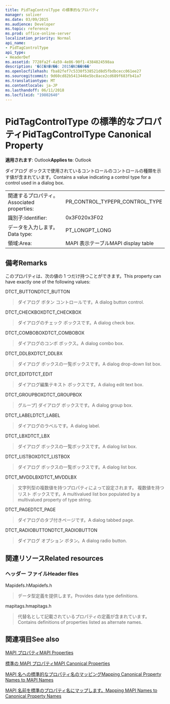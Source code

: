 ```yaml
---
title: PidTagControlType の標準的なプロパティ
manager: soliver
ms.date: 03/09/2015
ms.audience: Developer
ms.topic: reference
ms.prod: office-online-server
localization_priority: Normal
api_name:
- PidTagControlType
api_type:
- HeaderDef
ms.assetid: 7728fa2f-4a59-4e86-90f1-4384824598aa
description: '�ŏI�X�V��: 2015�N3��9��'
ms.openlocfilehash: fba82fef7c5330f538521d8d5fbdbcecc061ee27
ms.sourcegitcommit: 9d60cd82b5413446e5bc8ace2cd689f683fb41a7
ms.translationtype: MT
ms.contentlocale: ja-JP
ms.lasthandoff: 06/11/2018
ms.locfileid: "19802640"
---
```

# <a name="pidtagcontroltype-canonical-property"></a><span data-ttu-id="f4162-103">PidTagControlType の標準的なプロパティ</span><span class="sxs-lookup"><span data-stu-id="f4162-103">PidTagControlType Canonical Property</span></span>

  
  
<span data-ttu-id="f4162-104">**適用されます**: Outlook</span><span class="sxs-lookup"><span data-stu-id="f4162-104">**Applies to**: Outlook</span></span> 
  
<span data-ttu-id="f4162-105">ダイアログ ボックスで使用されているコントロールのコントロールの種類を示す値が含まれています。</span><span class="sxs-lookup"><span data-stu-id="f4162-105">Contains a value indicating a control type for a control used in a dialog box.</span></span> 
  
|||
|:-----|:-----|
|<span data-ttu-id="f4162-106">関連するプロパティ。</span><span class="sxs-lookup"><span data-stu-id="f4162-106">Associated properties:</span></span>  <br/> |<span data-ttu-id="f4162-107">PR_CONTROL_TYPE</span><span class="sxs-lookup"><span data-stu-id="f4162-107">PR_CONTROL_TYPE</span></span>  <br/> |
|<span data-ttu-id="f4162-108">識別子:</span><span class="sxs-lookup"><span data-stu-id="f4162-108">Identifier:</span></span>  <br/> |<span data-ttu-id="f4162-109">0x3F02</span><span class="sxs-lookup"><span data-stu-id="f4162-109">0x3F02</span></span>  <br/> |
|<span data-ttu-id="f4162-110">データを入力します。</span><span class="sxs-lookup"><span data-stu-id="f4162-110">Data type:</span></span>  <br/> |<span data-ttu-id="f4162-111">PT_LONG</span><span class="sxs-lookup"><span data-stu-id="f4162-111">PT_LONG</span></span>  <br/> |
|<span data-ttu-id="f4162-112">領域:</span><span class="sxs-lookup"><span data-stu-id="f4162-112">Area:</span></span>  <br/> |<span data-ttu-id="f4162-113">MAPI 表示テーブル</span><span class="sxs-lookup"><span data-stu-id="f4162-113">MAPI display table</span></span>  <br/> |
   
## <a name="remarks"></a><span data-ttu-id="f4162-114">備考</span><span class="sxs-lookup"><span data-stu-id="f4162-114">Remarks</span></span>

<span data-ttu-id="f4162-115">このプロパティは、次の値の 1 つだけ持つことができます。</span><span class="sxs-lookup"><span data-stu-id="f4162-115">This property can have exactly one of the following values:</span></span>
  
<span data-ttu-id="f4162-116">DTCT_BUTTON</span><span class="sxs-lookup"><span data-stu-id="f4162-116">DTCT_BUTTON</span></span> 
  
> <span data-ttu-id="f4162-117">ダイアログ ボタン コントロールです。</span><span class="sxs-lookup"><span data-stu-id="f4162-117">A dialog button control.</span></span>
    
<span data-ttu-id="f4162-118">DTCT_CHECKBOX</span><span class="sxs-lookup"><span data-stu-id="f4162-118">DTCT_CHECKBOX</span></span> 
  
> <span data-ttu-id="f4162-119">ダイアログのチェック ボックスです。</span><span class="sxs-lookup"><span data-stu-id="f4162-119">A dialog check box.</span></span>
    
<span data-ttu-id="f4162-120">DTCT_COMBOBOX</span><span class="sxs-lookup"><span data-stu-id="f4162-120">DTCT_COMBOBOX</span></span> 
  
> <span data-ttu-id="f4162-121">ダイアログのコンボ ボックス。</span><span class="sxs-lookup"><span data-stu-id="f4162-121">A dialog combo box.</span></span>
    
<span data-ttu-id="f4162-122">DTCT_DDLBX</span><span class="sxs-lookup"><span data-stu-id="f4162-122">DTCT_DDLBX</span></span> 
  
> <span data-ttu-id="f4162-123">ダイアログ ボックスの一覧ボックスです。</span><span class="sxs-lookup"><span data-stu-id="f4162-123">A dialog drop-down list box.</span></span>
    
<span data-ttu-id="f4162-124">DTCT_EDIT</span><span class="sxs-lookup"><span data-stu-id="f4162-124">DTCT_EDIT</span></span> 
  
> <span data-ttu-id="f4162-125">ダイアログ編集テキスト ボックスです。</span><span class="sxs-lookup"><span data-stu-id="f4162-125">A dialog edit text box.</span></span>
    
<span data-ttu-id="f4162-126">DTCT_GROUPBOX</span><span class="sxs-lookup"><span data-stu-id="f4162-126">DTCT_GROUPBOX</span></span> 
  
> <span data-ttu-id="f4162-127">グループ] ダイアログ ボックスです。</span><span class="sxs-lookup"><span data-stu-id="f4162-127">A dialog group box.</span></span>
    
<span data-ttu-id="f4162-128">DTCT_LABEL</span><span class="sxs-lookup"><span data-stu-id="f4162-128">DTCT_LABEL</span></span> 
  
> <span data-ttu-id="f4162-129">ダイアログのラベルです。</span><span class="sxs-lookup"><span data-stu-id="f4162-129">A dialog label.</span></span>
    
<span data-ttu-id="f4162-130">DTCT_LBX</span><span class="sxs-lookup"><span data-stu-id="f4162-130">DTCT_LBX</span></span> 
  
> <span data-ttu-id="f4162-131">ダイアログ ボックスの一覧ボックスです。</span><span class="sxs-lookup"><span data-stu-id="f4162-131">A dialog list box.</span></span>
    
<span data-ttu-id="f4162-132">DTCT_LISTBOX</span><span class="sxs-lookup"><span data-stu-id="f4162-132">DTCT_LISTBOX</span></span> 
  
> <span data-ttu-id="f4162-133">ダイアログ ボックスの一覧ボックスです。</span><span class="sxs-lookup"><span data-stu-id="f4162-133">A dialog list box.</span></span>
    
<span data-ttu-id="f4162-134">DTCT_MVDDLBX</span><span class="sxs-lookup"><span data-stu-id="f4162-134">DTCT_MVDDLBX</span></span> 
  
> <span data-ttu-id="f4162-135">文字列型の複数値を持つプロパティによって設定されます。 複数値を持つリスト ボックスです。</span><span class="sxs-lookup"><span data-stu-id="f4162-135">A multivalued list box populated by a multivalued property of type string.</span></span>
    
<span data-ttu-id="f4162-136">DTCT_PAGE</span><span class="sxs-lookup"><span data-stu-id="f4162-136">DTCT_PAGE</span></span> 
  
> <span data-ttu-id="f4162-137">ダイアログのタブ付きページです。</span><span class="sxs-lookup"><span data-stu-id="f4162-137">A dialog tabbed page.</span></span>
    
<span data-ttu-id="f4162-138">DTCT_RADIOBUTTON</span><span class="sxs-lookup"><span data-stu-id="f4162-138">DTCT_RADIOBUTTON</span></span> 
  
> <span data-ttu-id="f4162-139">ダイアログ オプション ボタン。</span><span class="sxs-lookup"><span data-stu-id="f4162-139">A dialog radio button.</span></span>
    
## <a name="related-resources"></a><span data-ttu-id="f4162-140">関連リソース</span><span class="sxs-lookup"><span data-stu-id="f4162-140">Related resources</span></span>

### <a name="header-files"></a><span data-ttu-id="f4162-141">ヘッダー ファイル</span><span class="sxs-lookup"><span data-stu-id="f4162-141">Header files</span></span>

<span data-ttu-id="f4162-142">Mapidefs.h</span><span class="sxs-lookup"><span data-stu-id="f4162-142">Mapidefs.h</span></span>
  
> <span data-ttu-id="f4162-143">データ型定義を提供します。</span><span class="sxs-lookup"><span data-stu-id="f4162-143">Provides data type definitions.</span></span>
    
<span data-ttu-id="f4162-144">mapitags.h</span><span class="sxs-lookup"><span data-stu-id="f4162-144">mapitags.h</span></span>
  
> <span data-ttu-id="f4162-145">代替名として記載されているプロパティの定義が含まれています。</span><span class="sxs-lookup"><span data-stu-id="f4162-145">Contains definitions of properties listed as alternate names.</span></span>
    
## <a name="see-also"></a><span data-ttu-id="f4162-146">関連項目</span><span class="sxs-lookup"><span data-stu-id="f4162-146">See also</span></span>



[<span data-ttu-id="f4162-147">MAPI プロパティ</span><span class="sxs-lookup"><span data-stu-id="f4162-147">MAPI Properties</span></span>](mapi-properties.md)
  
[<span data-ttu-id="f4162-148">標準の MAPI プロパティ</span><span class="sxs-lookup"><span data-stu-id="f4162-148">MAPI Canonical Properties</span></span>](mapi-canonical-properties.md)
  
[<span data-ttu-id="f4162-149">MAPI 名への標準的なプロパティ名のマッピング</span><span class="sxs-lookup"><span data-stu-id="f4162-149">Mapping Canonical Property Names to MAPI Names</span></span>](mapping-canonical-property-names-to-mapi-names.md)
  
[<span data-ttu-id="f4162-150">MAPI 名前を標準のプロパティ名にマップします。</span><span class="sxs-lookup"><span data-stu-id="f4162-150">Mapping MAPI Names to Canonical Property Names</span></span>](mapping-mapi-names-to-canonical-property-names.md)

